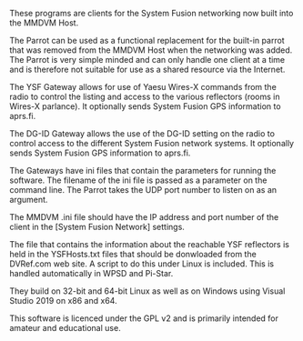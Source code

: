 These programs are clients for the System Fusion networking now built into the MMDVM Host.

The Parrot can be used as a functional replacement for the built-in parrot that was removed from the MMDVM Host when the networking was added. The Parrot is very simple minded and can only handle one client at a time and is therefore not suitable for use as a shared resource via the Internet.

The YSF Gateway allows for use of Yaesu Wires-X commands from the radio to control the listing and access to the various reflectors (rooms in Wires-X parlance). It optionally sends System Fusion GPS information to aprs.fi.

The DG-ID Gateway allows the use of the DG-ID setting on the radio to control access to the different System Fusion network systems. It optionally sends System Fusion GPS information to aprs.fi.

The Gateways have ini files that contain the parameters for running the software. The filename of the ini file is passed as a parameter on the command line. The Parrot takes the UDP port number to listen on as an argument.

The MMDVM .ini file should have the IP address and port number of the client in the [System Fusion Network] settings.

The file that contains the information about the reachable YSF reflectors is held in the YSFHosts.txt files that should be donwloaded from the DVRef.com web site. A script to do this under Linux is included. This is handled automatically in WPSD and Pi-Star.

They build on 32-bit and 64-bit Linux as well as on Windows using Visual Studio 2019 on x86 and x64.

This software is licenced under the GPL v2 and is primarily intended for amateur and educational use.
